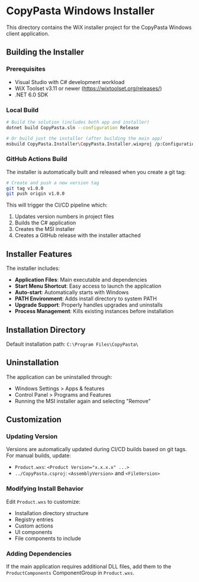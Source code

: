 # CopyPasta Windows Installer

This directory contains the WiX installer project for the CopyPasta Windows client application.

## Building the Installer

### Prerequisites
- Visual Studio with C# development workload
- WiX Toolset v3.11 or newer (https://wixtoolset.org/releases/)
- .NET 6.0 SDK

### Local Build
```bash
# Build the solution (includes both app and installer)
dotnet build CopyPasta.sln --configuration Release

# Or build just the installer (after building the main app)
msbuild CopyPasta.Installer\CopyPasta.Installer.wixproj /p:Configuration=Release /p:Platform=x86
```

### GitHub Actions Build
The installer is automatically built and released when you create a git tag:

```bash
# Create and push a new version tag
git tag v1.0.0
git push origin v1.0.0
```

This will trigger the CI/CD pipeline which:
1. Updates version numbers in project files
2. Builds the C# application
3. Creates the MSI installer
4. Creates a GitHub release with the installer attached

## Installer Features

The installer includes:
- **Application Files**: Main executable and dependencies
- **Start Menu Shortcut**: Easy access to launch the application
- **Auto-start**: Automatically starts with Windows
- **PATH Environment**: Adds install directory to system PATH
- **Upgrade Support**: Properly handles upgrades and uninstalls
- **Process Management**: Kills existing instances before installation

## Installation Directory
Default installation path: `C:\Program Files\CopyPasta\`

## Uninstallation
The application can be uninstalled through:
- Windows Settings > Apps & features
- Control Panel > Programs and Features
- Running the MSI installer again and selecting "Remove"

## Customization

### Updating Version
Versions are automatically updated during CI/CD builds based on git tags. For manual builds, update:
- `Product.wxs`: `<Product Version="x.x.x.x" ...>`
- `../CopyPasta.csproj`: `<AssemblyVersion>` and `<FileVersion>`

### Modifying Install Behavior
Edit `Product.wxs` to customize:
- Installation directory structure
- Registry entries
- Custom actions
- UI components
- File components to include

### Adding Dependencies
If the main application requires additional DLL files, add them to the `ProductComponents` ComponentGroup in `Product.wxs`.